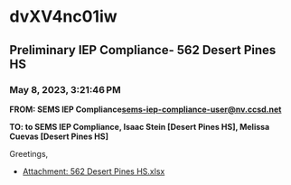 # dvXV4nc01iw
## Preliminary IEP Compliance- 562 Desert Pines HS
### May 8, 2023, 3:21:46 PM
**FROM: SEMS IEP Compliance<sems-iep-compliance-user@nv.ccsd.net>**

**TO: to SEMS IEP Compliance, Isaac Stein [Desert Pines HS], Melissa Cuevas [Desert Pines HS]**


Greetings, 





* [Attachment: 562 Desert Pines HS.xlsx](dvXV4nc01iw-attachment-1.xlsx)
